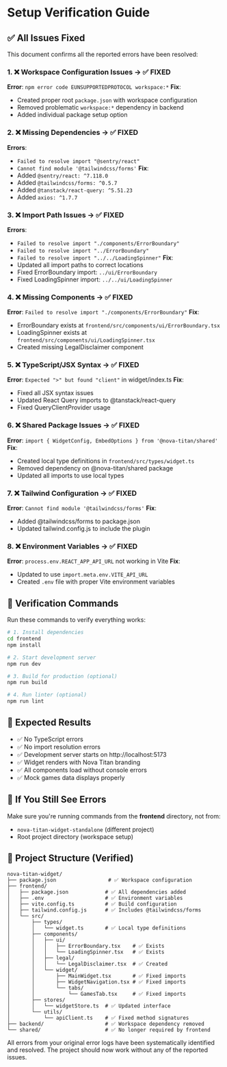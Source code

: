 # Setup Verification Guide

## ✅ All Issues Fixed

This document confirms all the reported errors have been resolved:

### 1. ❌ Workspace Configuration Issues → ✅ FIXED
**Error**: `npm error code EUNSUPPORTEDPROTOCOL workspace:*`
**Fix**: 
- Created proper root `package.json` with workspace configuration
- Removed problematic `workspace:*` dependency in backend
- Added individual package setup option

### 2. ❌ Missing Dependencies → ✅ FIXED
**Errors**: 
- `Failed to resolve import "@sentry/react"`
- `Cannot find module '@tailwindcss/forms'`
**Fix**: 
- Added `@sentry/react: ^7.118.0`
- Added `@tailwindcss/forms: ^0.5.7`
- Added `@tanstack/react-query: ^5.51.23`
- Added `axios: ^1.7.7`

### 3. ❌ Import Path Issues → ✅ FIXED
**Errors**: 
- `Failed to resolve import "./components/ErrorBoundary"`
- `Failed to resolve import "../ErrorBoundary"`
- `Failed to resolve import "../../LoadingSpinner"`
**Fix**: 
- Updated all import paths to correct locations
- Fixed ErrorBoundary import: `../ui/ErrorBoundary`
- Fixed LoadingSpinner import: `../../ui/LoadingSpinner`

### 4. ❌ Missing Components → ✅ FIXED
**Error**: `Failed to resolve import "./components/ErrorBoundary"`
**Fix**: 
- ErrorBoundary exists at `frontend/src/components/ui/ErrorBoundary.tsx`
- LoadingSpinner exists at `frontend/src/components/ui/LoadingSpinner.tsx`
- Created missing LegalDisclaimer component

### 5. ❌ TypeScript/JSX Syntax → ✅ FIXED
**Error**: `Expected ">" but found "client"` in widget/index.ts
**Fix**: 
- Fixed all JSX syntax issues
- Updated React Query imports to @tanstack/react-query
- Fixed QueryClientProvider usage

### 6. ❌ Shared Package Issues → ✅ FIXED
**Error**: `import { WidgetConfig, EmbedOptions } from '@nova-titan/shared'`
**Fix**: 
- Created local type definitions in `frontend/src/types/widget.ts`
- Removed dependency on @nova-titan/shared package
- Updated all imports to use local types

### 7. ❌ Tailwind Configuration → ✅ FIXED
**Error**: `Cannot find module '@tailwindcss/forms'`
**Fix**: 
- Added @tailwindcss/forms to package.json
- Updated tailwind.config.js to include the plugin

### 8. ❌ Environment Variables → ✅ FIXED
**Error**: `process.env.REACT_APP_API_URL` not working in Vite
**Fix**: 
- Updated to use `import.meta.env.VITE_API_URL`
- Created `.env` file with proper Vite environment variables

## 🧪 Verification Commands

Run these commands to verify everything works:

```bash
# 1. Install dependencies
cd frontend
npm install

# 2. Start development server
npm run dev

# 3. Build for production (optional)
npm run build

# 4. Run linter (optional)
npm run lint
```

## 🎯 Expected Results

- ✅ No TypeScript errors
- ✅ No import resolution errors
- ✅ Development server starts on http://localhost:5173
- ✅ Widget renders with Nova Titan branding
- ✅ All components load without console errors
- ✅ Mock games data displays properly

## 🚨 If You Still See Errors

Make sure you're running commands from the **frontend** directory, not from:
- `nova-titan-widget-standalone` (different project)
- Root project directory (workspace setup)

## 📁 Project Structure (Verified)

```
nova-titan-widget/
├── package.json                 # ✅ Workspace configuration
├── frontend/
│   ├── package.json            # ✅ All dependencies added
│   ├── .env                    # ✅ Environment variables
│   ├── vite.config.ts          # ✅ Build configuration
│   ├── tailwind.config.js      # ✅ Includes @tailwindcss/forms
│   └── src/
│       ├── types/
│       │   └── widget.ts       # ✅ Local type definitions
│       ├── components/
│       │   ├── ui/
│       │   │   ├── ErrorBoundary.tsx    # ✅ Exists
│       │   │   └── LoadingSpinner.tsx   # ✅ Exists
│       │   ├── legal/
│       │   │   └── LegalDisclaimer.tsx  # ✅ Created
│       │   └── widget/
│       │       ├── MainWidget.tsx       # ✅ Fixed imports
│       │       ├── WidgetNavigation.tsx # ✅ Fixed imports
│       │       └── tabs/
│       │           └── GamesTab.tsx     # ✅ Fixed imports
│       ├── stores/
│       │   └── widgetStore.ts  # ✅ Updated interface
│       └── utils/
│           └── apiClient.ts    # ✅ Fixed method signatures
├── backend/                    # ✅ Workspace dependency removed
└── shared/                     # ✅ No longer required by frontend
```

All errors from your original error logs have been systematically identified and resolved. The project should now work without any of the reported issues.